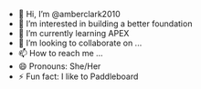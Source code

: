 - 👋 Hi, I’m @amberclark2010
- 👀 I’m interested in building a better foundation
- 🌱 I’m currently learning APEX
- 💞️ I’m looking to collaborate on ...
- 📫 How to reach me ...
- 😄 Pronouns: She/Her
- ⚡ Fun fact: I like to Paddleboard

<!---
amberclark2010/amberclark2010 is a ✨ special ✨ repository because its `README.md` (this file) appears on your GitHub profile.
You can click the Preview link to take a look at your changes.
--->
